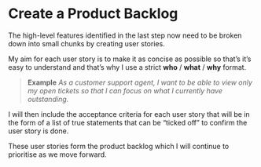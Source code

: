 # Create a Product Backlog

The high-level features identified in the last step now need to be broken down into small chunks by creating user stories.

My aim for each user story is to make it as concise as possible so that’s it’s easy to understand and that’s why I use a strict **who** / **what** / **why** format.

> **Example** _As a customer support agent, I want to be able to view only my open tickets so that I can focus on what I currently have outstanding._

I will then include the acceptance criteria for each user story that will be in the form of a list of true statements that can be “ticked off” to confirm the user story is done.

These user stories form the product backlog which I will continue to prioritise as we move forward.
